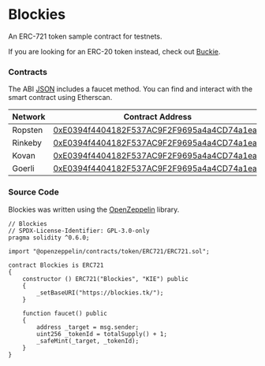 # Blockies

An ERC-721 token sample contract for testnets.

If you are looking for an ERC-20 token instead, check out [Buckie](https://buckie.tk/).

### Contracts

The ABI [JSON](Blockies.json) includes a faucet method. You can find and interact with the smart contract using Etherscan.

| Network | Contract Address                                                                                                              |
| ------- | ----------------------------------------------------------------------------------------------------------------------------- |
| Ropsten | [0xE0394f4404182F537AC9F2F9695a4a4CD74a1ea3](https://ropsten.etherscan.io/address/0xE0394f4404182F537AC9F2F9695a4a4CD74a1ea3) |
| Rinkeby | [0xE0394f4404182F537AC9F2F9695a4a4CD74a1ea3](https://rinkeby.etherscan.io/address/0xE0394f4404182F537AC9F2F9695a4a4CD74a1ea3) |
| Kovan   | [0xE0394f4404182F537AC9F2F9695a4a4CD74a1ea3](https://kovan.etherscan.io/address/0xE0394f4404182F537AC9F2F9695a4a4CD74a1ea3)   |
| Goerli  | [0xE0394f4404182F537AC9F2F9695a4a4CD74a1ea3](https://goerli.etherscan.io/address/0xE0394f4404182F537AC9F2F9695a4a4CD74a1ea3)  |

### Source Code

Blockies was written using the [OpenZeppelin](https://openzeppelin.com/) library.

```solidity
// Blockies
// SPDX-License-Identifier: GPL-3.0-only
pragma solidity ^0.6.0;

import "@openzeppelin/contracts/token/ERC721/ERC721.sol";

contract Blockies is ERC721
{
	constructor () ERC721("Blockies", "KIE") public
	{
		_setBaseURI("https://blockies.tk/");
	}

	function faucet() public
	{
		address _target = msg.sender;
		uint256 _tokenId = totalSupply() + 1;
		_safeMint(_target, _tokenId);
	}
}
```
